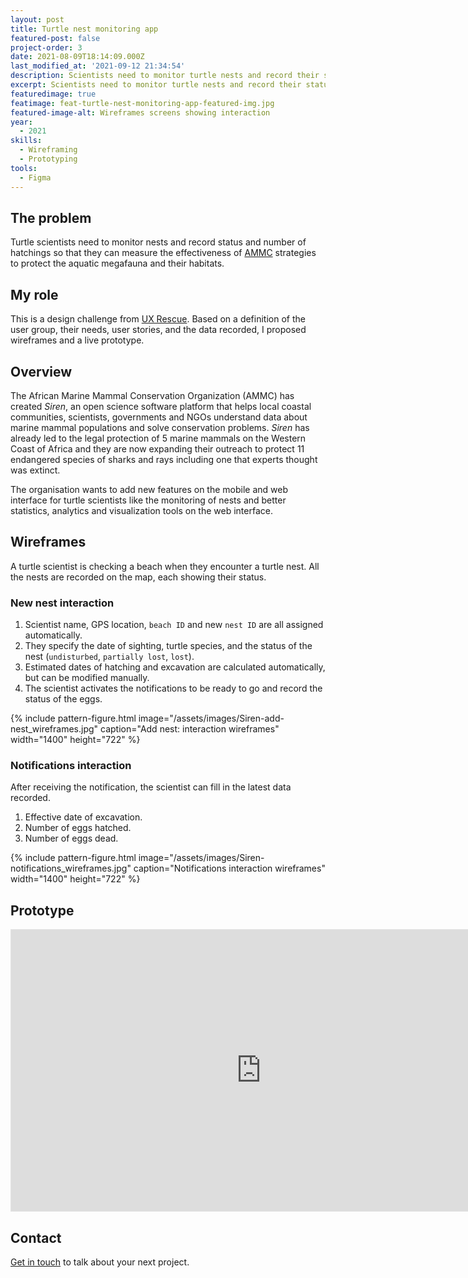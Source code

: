 ```yaml
---
layout: post
title: Turtle nest monitoring app
featured-post: false
project-order: 3
date: 2021-08-09T18:14:09.000Z
last_modified_at: '2021-09-12 21:34:54'
description: Scientists need to monitor turtle nests and record their status to measure the effectiveness of strategies to protect the aquatic megafauna and their habitats.
excerpt: Scientists need to monitor turtle nests and record their status to measure the effectiveness of strategies to protect the aquatic megafauna and their habitats.
featuredimage: true
featimage: feat-turtle-nest-monitoring-app-featured-img.jpg
featured-image-alt: Wireframes screens showing interaction
year: 
  - 2021
skills:
  - Wireframing
  - Prototyping
tools:
  - Figma
---
```

## The problem

Turtle scientists need to monitor nests and record status and number of hatchings so that they can measure the effectiveness of <a href="https://www.ammco.org" title="Go to the African Marine Mammal Conservation Organization website">AMMC</a> strategies to protect the aquatic megafauna and their habitats.

## My role

This is a design challenge from <a href="https://www.uxrescue.org/" title="Go to the UX Rescue website">UX Rescue</a>. Based on a definition of the user group, their needs, user stories, and the data recorded, I proposed wireframes and a live prototype.

## Overview

The African Marine Mammal Conservation Organization (AMMC) has created *Siren*, an open science software platform that helps local coastal communities, scientists, governments and NGOs understand data about marine mammal populations and solve conservation problems. *Siren* has already led to the legal protection of 5 marine mammals on the Western Coast of Africa and they are now expanding their outreach to protect 11 endangered species of sharks and rays including one that experts thought was extinct.

The organisation wants to add new features on the mobile and web interface for turtle scientists like the monitoring of nests and better statistics, analytics and visualization tools on the web interface.

## Wireframes

A turtle scientist is checking a beach when they encounter a turtle nest. All the nests are recorded on the map, each showing their status.

### New nest interaction

<ol>
<li>Scientist name, GPS location, <code>beach ID</code> and new <code>nest ID</code> are all assigned automatically.</li>
<li>They specify the date of sighting, turtle species, and the status of the nest (<code>undisturbed</code>, <code>partially lost</code>, <code>lost</code>).</li>
<li>Estimated dates of hatching and excavation are calculated automatically, but can be modified manually.</li>
<li>The scientist activates the notifications to be ready to go and record the status of the eggs.</li>
</ol>

{% include pattern-figure.html image="/assets/images/Siren-add-nest_wireframes.jpg" caption="Add nest: interaction wireframes" width="1400" height="722" %}

### Notifications interaction

After receiving the notification, the scientist can fill in the latest data recorded.

<ol>
<li>Effective date of excavation.</li>
<li>Number of eggs hatched.</li>
<li>Number of eggs dead.</li>
</ol>

{% include pattern-figure.html image="/assets/images/Siren-notifications_wireframes.jpg" caption="Notifications interaction wireframes" width="1400" height="722" %}

## Prototype

<div class="iframe-container"><iframe loading="lazy" style="border: 1px solid rgba(0, 0, 0, 0.1);" width="800" height="450" src="https://www.figma.com/embed?embed_host=share&amp;url=https%3A%2F%2Fwww.figma.com%2Fproto%2FpNyDsJ0tQXauivuJeXJDc3%2FSIREN-Mobile-application-%E2%80%93-Exercise%3Fnode-id%3D2%253A2" allowfullscreen=""></iframe></div>

## Contact

<a href="mailto:contacts@silviamaggidesign.com" title="Email me">Get in touch</a> to talk about your next project.
